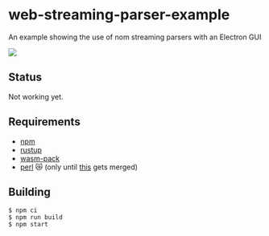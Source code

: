 # web-streaming-parser-example

An example showing the use of nom streaming parsers with an Electron GUI

<img src="assets/screenshot.png" />

## Status

Not working yet.

## Requirements

- [npm](https://nodejs.org/en/download/)
- [rustup](https://rustup.rs/)
- [wasm-pack](https://rustwasm.github.io/wasm-pack/)
- [perl](https://www.perl.org/get.html) 😿 (only until [this](https://github.com/rustwasm/wasm-bindgen/pull/1928) gets merged)

## Building

```
$ npm ci
$ npm run build
$ npm start
```
